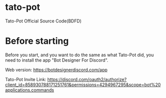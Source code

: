 # tato-pot
Tato-Pot Official Source Code(BDFD)

# Before starting
Before you start, and you want to do the same as what Tato-Pot did, you need to install the app "Bot Designer For Discord".

Web version: https://botdesignerdiscord.com/app

Tato-Pot Invite Link: 
https://discord.com/oauth2/authorize?client_id=858930788171251761&permissions=4294967295&scope=bot%20applications.commands
